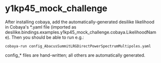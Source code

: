 # y1kp45_mock_challenge

After installing cobaya, add the automatically-generated desilike likelihood in Cobaya's *.yaml file
(imported as desilike.bindings.examples.y1kp45_mock_challenge.cobaya.LikelihoodName).
Then you should be able to run e.g.:
```
cobaya-run config_AbacusSummitLRGDirectPowerSpectrumMultipoles.yaml
```
config_* files are hand-written; all others are automatically generated.
